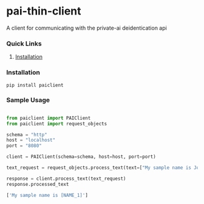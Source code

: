 # pai-thin-client

A client for communicating with the private-ai deidentication api

### Quick Links
1. [Installation](#installation)

### Installation <a name=installation></a>

```
pip install paiclient
```

### Sample Usage <a name=sample-usage></a>

```python

from paiclient import PAIClient
from paiclient import request_objects

schema = "http"
host = "localhost"
port = "8080"

client = PAIClient(schema=schema, host=host, port=port)

text_request = request_objects.process_text(text=["My sample name is John Smith"])

response = client.process_text(text_request)
response.processed_text

['My sample name is [NAME_1]']
```